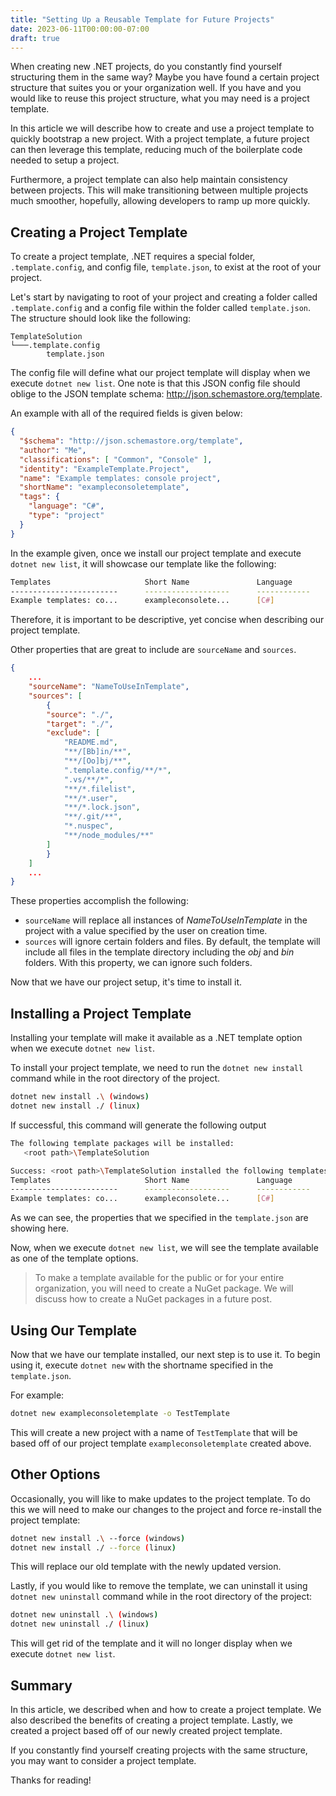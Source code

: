 ```yaml
---
title: "Setting Up a Reusable Template for Future Projects"
date: 2023-06-11T00:00:00-07:00
draft: true
---
```


When creating new .NET projects, do you constantly find yourself structuring them in the same way? Maybe you have found a certain project structure that suites you or your organization well. If you have and you would like to reuse this project structure, what you may need is a project template.

In this article we will describe how to create and use a project template to quickly bootstrap a new project. With a project template, a future project can then leverage this template, reducing much of the boilerplate code needed to setup a project.

Furthermore, a project template can also help maintain consistency between projects. This will make transitioning between multiple projects much smoother, hopefully, allowing developers to ramp up more quickly.

## Creating a Project Template

To create a project template, .NET requires a special folder, `.template.config`, and config file, `template.json`, to exist at the root of your project. 

Let's start by navigating to root of your project and creating a folder called `.template.config` and a config file within the folder called `template.json`. The structure should look like the following:

```
TemplateSolution
└───.template.config
        template.json
```

The config file will define what our project template will display when we execute `dotnet new list`. One note is that this JSON config file should oblige to the JSON template schema: http://json.schemastore.org/template.

An example with all of the required fields is given below:

```json
{
  "$schema": "http://json.schemastore.org/template",
  "author": "Me",
  "classifications": [ "Common", "Console" ],
  "identity": "ExampleTemplate.Project",
  "name": "Example templates: console project",
  "shortName": "exampleconsoletemplate",
  "tags": {
    "language": "C#",
    "type": "project"
  }
}
```

In the example given, once we install our project template and execute `dotnet new list`, it will showcase our template like the following:

```bash
Templates                     Short Name               Language         Tags
------------------------      -------------------      ------------     ----------------------
Example templates: co...      exampleconsolete...      [C#]             Common/Console
```
Therefore, it is important to be descriptive, yet concise when describing our project template.

Other properties that are great to include are `sourceName` and `sources`.

```json
{
    ...
    "sourceName": "NameToUseInTemplate",
    "sources": [
        {
        "source": "./",
        "target": "./",
        "exclude": [
            "README.md",
            "**/[Bb]in/**",
            "**/[Oo]bj/**",
            ".template.config/**/*",
            ".vs/**/*",
            "**/*.filelist",
            "**/*.user",
            "**/*.lock.json",
            "**/.git/**",
            "*.nuspec",
            "**/node_modules/**"
        ]
        }
    ]
    ...
}
```

These properties accomplish the following:
* `sourceName` will replace all instances of *NameToUseInTemplate* in the project with a value specified by the user on creation time.
* `sources` will ignore certain folders and files. By default, the template will include all files in the template directory including the *obj* and *bin* folders. With this property, we can ignore such folders.

Now that we have our project setup, it's time to install it.

## Installing a Project Template

Installing your template will make it available as a .NET template option when we execute `dotnet new list`.

To install your project template, we need to run the `dotnet new install` command while in the root directory of the project.

```bash
dotnet new install .\ (windows)
dotnet new install ./ (linux)
```

If successful, this command will generate the following output

```bash
The following template packages will be installed:
   <root path>\TemplateSolution

Success: <root path>\TemplateSolution installed the following templates:
Templates                     Short Name               Language         Tags
------------------------      -------------------      ------------     ----------------------
Example templates: co...      exampleconsolete...      [C#]             Common/Console
```

As we can see, the properties that we specified in the `template.json` are showing here.

Now, when we execute `dotnet new list`, we will see the template available as one of the template options.

> To make a template available for the public or for your entire organization, you will need to create a NuGet package. We will discuss how to create a NuGet packages in a future post.

## Using Our Template

Now that we have our template installed, our next step is to use it. To begin using it, execute `dotnet new` with the shortname specified in the `template.json`. 

For example:

```bash
dotnet new exampleconsoletemplate -o TestTemplate
```

This will create a new project with a name of `TestTemplate` that will be based off of our project template `exampleconsoletemplate` created above.


## Other Options

Occasionally, you will like to make updates to the project template. To do this we will need to make our changes to the project and force re-install the project template:

```bash
dotnet new install .\ --force (windows)
dotnet new install ./ --force (linux)
```

This will replace our old template with the newly updated version.

Lastly, if you would like to remove the template, we can uninstall it using `dotnet new uninstall` command while in the root directory of the project:

```bash
dotnet new uninstall .\ (windows)
dotnet new uninstall ./ (linux)
```

This will get rid of the template and it will no longer display when we execute `dotnet new list`.

## Summary

In this article, we described when and how to create a project template. We also described the benefits of creating a project template. Lastly, we created a project based off of our newly created project template.

If you constantly find yourself creating projects with the same structure, you may want to consider a project template.

Thanks for reading!